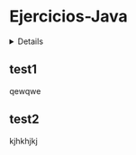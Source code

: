 # Ejercicios-Java

<!-- TABLE OF CONTENTS -->
<details>
  ## Tabla de contenidos
  <ol>
    <li><a href="#test1">test 1</a></li>
    <li><a href="#test2">test 2</a></li>
  </ol>
</details>

## test1
qewqwe

## test2
kjhkhjkj
